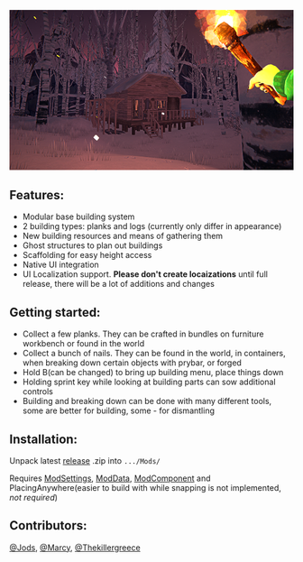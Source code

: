 ![Poster](images/promo1.png)
## Features:
- Modular base building system
- 2 building types: planks and logs (currently only differ in appearance)
- New building resources and means of gathering them
- Ghost structures to plan out buildings
- Scaffolding for easy height access
- Native UI integration
- UI Localization support. **Please don't create locaizations** until full release, there will be a lot of additions and changes

## Getting started:
- Collect a few planks. They can be crafted in bundles on furniture workbench or found in the world
- Collect a bunch of nails. They can be found in the world, in containers, when breaking down certain objects with prybar, or forged
- Hold B(can be changed) to bring up building menu, place things down
- Holding sprint key while looking at building parts can sow additional controls
- Building and breaking down can be done with many different tools, some are better for building, some - for dismantling

## Installation:
Unpack latest [release](https://github.com/HAHAYOUDEAD/Architect/releases) .zip into `.../Mods/`

Requires [ModSettings](https://github.com/DigitalzombieTLD/ModSettings), [ModData](https://github.com/dommrogers/ModData), [ModComponent](https://github.com/dommrogers/ModComponent) and PlacingAnywhere(easier to build with while snapping is not implemented, *not required*)

## Contributors:
[@Jods](https://github.com/Jods-Its), [@Marcy](https://github.com/DemonBunnyBon), [@Thekillergreece](https://github.com/Thekillergreece)
